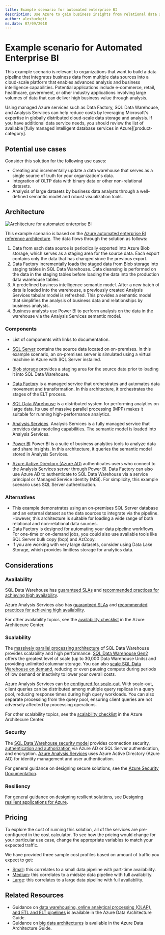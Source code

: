 ```yaml
---
title: Example scenario for automated enterprise BI
description: Use Azure to gain business insights from relational data stored on-premises.
author: alexbuckgit
ms.date: 07/09/2018
---
```


# Example scenario for Automated Enterprise BI

This example scenario is relevant to organizations that want to build a data pipeline that integrates business data from multiple data sources into a cloud-scale platform that enables advanced analysis and business intelligence capabilities. Potential applications include e-commerce, retail, healthcare, government, or other industry applications involving large volumes of data that can deliver high business value through analysis. 

Using managed Azure services such as Data Factory, SQL Data Warehouse, and Analysis Services can help reduce costs by leveraging Microsoft's expertise in globally distributed cloud-scale data storage and analysis. If you have additional data service needs, you should review the list of available [fully managed intelligent database services in Azure][product-category].

## Potential use cases

Consider this solution for the following use cases:

* Creating and incrementally update a data warehouse that serves as a single source of truth for your organization's data.
* Integration of OLTP data with binary data or other non-relational datasets.
* Analysis of large datasets by business data analysts through a well-defined semantic model and robust visualization tools.

## Architecture

![Architecture for automated enterprise BI][architecture]

This example scenario is based on the [Azure automated enterprise BI reference architecture](/azure/architecture/reference-architectures/data/enterprise-bi-adf). The data flows through the solution as follows:

1. Data from each data source is periodically exported into Azure Blob storage, which serves as a staging area for the source data. Each export contains only the data that has changed since the previous export. 
2. Data Factory incrementally loads the staged data from Blob storage into staging tables in SQL Data Warehouse. Data cleansing is performed on the data in the staging tables before loading the data into the production data warehouse tables.
3. A predefined business intelligence semantic model. After a new batch of data is loaded into the warehouse, a previously created Analysis Services tabular model is refreshed. This provides a semantic model that simplifies the analysis of business data and relationships by business analysts.  
4. Business analysts use Power BI to perform analysis on the data in the warehouse via the Analysis Services semantic model.

### Components

* List of components with links to documentation.

* [SQL Server](/sql/sql-server) contains the source data located on on-premises. In this example scenario, an on-premises server is simulated using a virtual machine in Azure with SQL Server installed.
* [Blob storage](/azure/storage/blobs) provides a staging area for the source data prior to loading it into SQL Data Warehouse.
* [Data Factory](/azure/data-factory) is a managed service that orchestrates and automates data movement and transformation. In this architecture, it orchestrates the stages of the ELT process.
* [SQL Data Warehouse](/azure/sql-data-warehouse) is a distributed system for performing analytics on large data. Its use of massive parallel processing (MPP) makes it suitable for running high-performance analytics.
* [Analysis Services](/azure/analysis-services). Analysis Services is a fully managed service that provides data modeling capabilities. The semantic model is loaded into Analysis Services.
* [Power BI](/power-bi) Power BI is a suite of business analytics tools to analyze data and share insights. In this architecture, it queries the semantic model stored in Analysis Services.
* [Azure Active Directory (Azure AD)](/azure/active-directory/) authenticates users who connect to the Analysis Services server through Power BI. Data Factory can also use Azure AD to authenticate to SQL Data Warehouse via a service principal or Managed Service Identity (MSI). For simplicity, this example scenario uses SQL Server authentication.

### Alternatives

* This example demonstrates using an on-premises SQL Server database and an external dataset as the data sources to integrate via the pipeline. However, this architecture is suitable for loading a wide range of both relational and non-relational data sources.
* Data Factory is designed for automating your data pipeline workflows. For one-time or on-demand jobs, you could also use available tools like SQL Server bulk copy (bcp) and AzCopy.
* If you are working with very large datasets, consider using Data Lake Storage, which provides limitless storage for analytics data.
 
## Considerations

### Availability

SQL Data Warehouse has [guaranteed SLAs](http://azure.microsoft.com/support/legal/sla/sql-data-warehouse/v1_0/) and [recommended practices for achieving high availability](http://azure/sql-data-warehouse/sql-data-warehouse-best-practices).

Azure Analysis Services also has [guaranteed SLAs](https://azure.microsoft.com/support/legal/sla/analysis-services/v1_0/) and [recommended practices for achieving high availability](/azure/analysis-services/analysis-services-bcdr).

For other availability topics, see the [availability checklist][availability] in the Azure Architecure Center.

### Scalability

The [massively parallel processing architecture](/azure/sql-data-warehouse/massively-parallel-processing-mpp-architecture) of SQL Data Warehouse provides scalability and high performance. [SQL Data Warehouse Gen2](/azure/sql-data-warehouse/memory-and-concurrency-limits) offers the greatest level of scale (up to 30,000 Data Warehouse Units) and providing unlimited columnar storage. You can also [scale SQL Data Warehouse on demand](/azure/sql-data-warehouse/sql-data-warehouse-manage-compute-overview), reducing or even pausing compute during periods of low demand or inactivity to lower your overall costs.

Azure Analysis Services can be [configured for scale-out](/azure/analysis-services/analysis-services-scale-out). With scale-out, client queries can be distributed among multiple query replicas in a query pool, reducing response times during high query workloads. You can also separate processing from the query pool, ensuring client queries are not adversely affected by processing operations. 

For other scalability topics, see the [scalability checklist][scalability] in the Azure Architecure Center.

### Security

The [SQL Data Warehouse security model](/azure/sql-data-warehouse/sql-data-warehouse-overview-manage-security) provides connection security, [authentication and authorization](/azure/sql-data-warehouse/sql-data-warehouse-authentication) via Azure AD or SQL Server authentication, and encryption. [Azure Analysis Services](/azure/analysis-services/analysis-services-manage-users) uses Azure Active Directory (Azure AD) for identity management and user authentication. 

For general guidance on designing secure solutions, see the [Azure Security Documentation][security].

### Resiliency

For general guidance on designing resilient solutions, see [Designing resilient applications for Azure][resiliency].

## Pricing

To explore the cost of running this solution, all of the services are pre-configured in the cost calculator.  To see how the pricing would change for your particular use case, change the appropriate variables to match your expected traffic.

We have provided three sample cost profiles based on amount of traffic you expect to get:

* [Small][small-pricing]: this correlates to a small data pipeline with part-time availability.
* [Medium][medium-pricing]: this correlates to a midsize data pipeline with full availabilty.
* [Large][large-pricing]: this correlates to a large data pipeline with full availability.

## Related Resources

* Guidance on [data warehousing, online analytical processing (OLAP), and ETL and ELT pipelines](/azure/architecture/data-guide/relational-data/) is available in the Azure Data Architecture Guide.
* Guidance on [big data architectures](/azure/architecture/data-guide/big-data/) is available in the Azure Data Architecture Guide.

<!-- links -->
[small-pricing]: https://azure.com/e/9444b5ce08b7490a9b9f2207203e67f5
[medium-pricing]: https://azure.com/e/b798fb70c53e4dd19fdeacea4db78276
[large-pricing]: https://azure.com/e/f204c450314141a7ac803d72d2446a24
[architecture]: ./images/architecture-automated-enterprise-bi.png
[availability]: /azure/architecture/checklist/availability
[resource-groups]: /azure/azure-resource-manager/resource-group-overview
[resiliency]: /azure/architecture/resiliency/
[security]: /azure/security/
[scalability]: /azure/architecture/checklist/scalability
